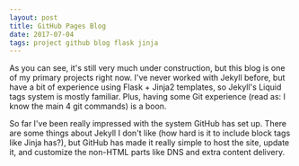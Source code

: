 ```yaml
---
layout: post
title: GitHub Pages Blog
date: 2017-07-04
tags: project github blog flask jinja
---
```

As you can see, it's still very much under construction, but this blog is one of my primary projects right now.
I've never worked with Jekyll before, but have a bit of experience using Flask + Jinja2 templates, so Jekyll's Liquid tags system is mostly familiar. Plus, having some Git experience (read as: I know the main 4 git commands) is a boon.

So far I've been really impressed with the system GitHub has set up. There are some things about Jekyll I don't like (how hard is it to include block tags like Jinja has?), but GitHub has made it really simple to host the site, update it, and customize the non-HTML parts like DNS and extra content delivery.
